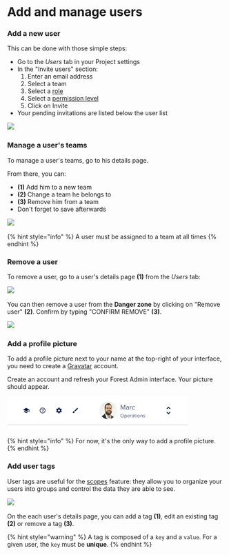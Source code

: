 # Add and manage users

### Add a new user

This can be done with those simple steps:

* Go to the _Users_ tab in your Project settings
* In the "Invite users" section:
  1. Enter an email address
  2. Select a team
  3. ​Select a [role](manage-roles.md#roles)​
  4. Select a [permission level](manage-roles.md#permission-level)
  5. Click on Invite
* Your pending invitations are listed below the user list

![](<../../.gitbook/assets/Capture d’écran 2020-10-23 à 16.58.48.png>)

### Manage a user's teams <a href="#add-an-existing-user-to-a-team" id="add-an-existing-user-to-a-team"></a>

To manage a user's teams, go to his details page.

From there, you can:

* **(1)** Add him to a new team
* **(2)** Change a team he belongs to
* **(3)** Remove him from a team
* Don't forget to save afterwards

![](<../../.gitbook/assets/Capture d’écran 2020-04-02 à 13.49.13.png>)

{% hint style="info" %}
A user must be assigned to a team at all times
{% endhint %}

### Remove a user <a href="#remove-a-user" id="remove-a-user"></a>

To remove a user, go to a user's details page **(1)** from the _Users_ tab:

![](<../../.gitbook/assets/Capture d’écran 2020-03-09 à 16.39.11.png>)

You can then remove a user from the **Danger zone** by clicking on "Remove user" **(2)**. Confirm by typing "CONFIRM REMOVE" **(3)**.

![](<../../.gitbook/assets/Capture d’écran 2020-03-09 à 16.37.43.png>)

### Add a profile picture

To add a profile picture next to your name at the top-right of your interface, you need to create a [Gravatar](https://gravatar.com/) account.

Create an account and refresh your Forest Admin interface. Your picture should appear.

![](<../../.gitbook/assets/image (120).png>)

{% hint style="info" %}
For now, it's the only way to add a profile picture.
{% endhint %}

### Add user tags

User tags are useful for the [scopes](../../collections/scopes.md#using-user-tags) feature: they allow you to organize your users into groups and control the data they are able to see.

![](<../../.gitbook/assets/Capture d’écran 2020-04-16 à 09.22.48.png>)

On the each user's details page, you can add a tag **(1)**, edit an existing tag **(2)** or remove a tag **(3)**.

{% hint style="warning" %}
A tag is composed of a `key` and a `value`. For a given user, the `key` must be **unique**.
{% endhint %}
